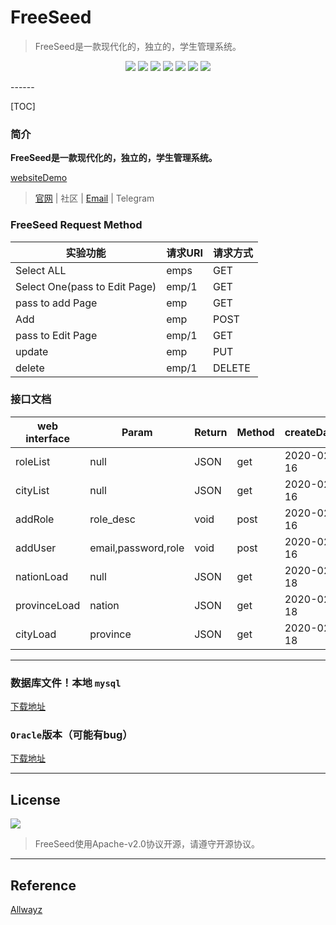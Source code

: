 # FreeSeed



>   FreeSeed是一款现代化的，独立的，学生管理系统。

<p align="center">
    <a href = "https://docs.oracle.com/javase/8/docs/"><img src="https://badgen.net/badge/JDK/1.8/yellow"></a>
    <a href = "https://github.com/Allwayz/FreeSeed"><img src="https://badgen.net/github/forks/Allwayz/FreeSeed"></a>
    <a href = "https://github.com/Allwayz/FreeSeed/issues"><img src="https://badgen.net/github/issues/Allwayz/FreeSeed"></a>
	<a href = "https://github.com/Allwayz/FreeSeed/releases"><img src="https://badgen.net/github/release/Allwayz/FreeSeed"></a>
    <a href = "https://github.com/Allwayz/FreeSeed"><img src="https://badgen.net/github/commits/Allwayz/FreeSeed"></a>
    <img src="https://badgen.net/github/last-commit/Allwayz/FreeSeed">
	<img src="https://badgen.net/github/license/Allwayz/FreeSeed">
</p>
------

[TOC]

### 简介

**FreeSeed是一款现代化的，独立的，学生管理系统。**

[websiteDemo](https://allwayz.github.io/FreeSeedDemo)

>   [官网](https://allwayz.github.io/) | 社区 | [Email](2584491610@qq.com) | Telegram




### FreeSeed Request Method
| 实验功能                             | 请求URI | 请求方式 |
| ------------------------------------ | ------- | -------- |
| Select ALL                       | emps    | GET      |
| Select One(pass to Edit Page)           | emp/1   | GET      |
| pass to add Page                         | emp     | GET      |
| Add                              | emp     | POST     |
| pass to Edit Page | emp/1   | GET      |
| update                             | emp     | PUT      |
| delete                             | emp/1   | DELETE   |

### 接口文档

|web interface | Param | Return | Method|createDate|
|--------------|-------|-------|--------|--------|
|roleList|null|JSON|get|2020-02-16|
|cityList|null|JSON|get|2020-02-16|
|addRole|role_desc|void|post|2020-02-16|
|addUser|email,password,role|void|post|2020-02-16|
|nationLoad|null|JSON|get|2020-02-18|
|provinceLoad|nation|JSON|get|2020-02-18|
|cityLoad|province|JSON|get|2020-02-18|



------

### 数据库文件！本地 `mysql`

[下载地址](https://allwayz-blog-1259174617.cos.ap-shanghai.myqcloud.com/FreeSeed/FreeSeed.sql)

### `Oracle`版本（可能有bug）
[下载地址](https://allwayz-blog-1259174617.cos.ap-shanghai.myqcloud.com/FreeSeed/FreeSeed_Oracle.sql)

------

## License

[![](https://badgen.net/github/license/Allwayz/FreeSeed)](https://github.com/Allwayz/FreeSeed/blob/master/LICENSE)

>   FreeSeed使用Apache-v2.0协议开源，请遵守开源协议。

------

## Reference

[Allwayz](https://allwayz.github.io)

